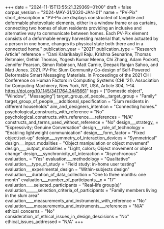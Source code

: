 +++
date = "2024-11-15T13:55:21.329369+01:00"
draft = false
corpus_version = "2024-MAY-31/2020-JAN-01"
name = "PV-Pix"
short_description = "PV-Pix are displays constructed of tangible and deformable photovoltaic elements, either in a window frame or as curtains, connecting two homes of slum residents providing an inclusive and alternative way to communicate between homes. Each PV-Pix element consists of a deformable energy harvesting material that, when actuated by a person in one home, changes its physical state both there and in a connected home."
publication_year = "2021"
publication_type = "Research Article"
reference = "Dani Kalarikalayil Raju, Krishna Seunarine, Thomas Reitmaier, Gethin Thomas, Yogesh Kumar Meena, Chi Zhang, Adam Pockett, Jennifer Pearson, Simon Robinson, Matt Carnie, Deepak Ranjan Sahoo, and Matt Jones. 2021. PV-Pix: Slum Community Co-design of Self-Powered Deformable Smart Messaging Materials. In Proceedings of the 2021 CHI Conference on Human Factors in Computing Systems (CHI '21). Association for Computing Machinery, New York, NY, USA, Article 304, 1–14. https://doi.org/10.1145/3411764.3445661"
tags = ["Domestic object", "Window", "Messaging"]
target_group_of_people__target_group = "Family"
target_group_of_people___additional_specification = "Slum residents in different households"
aim_and_designers_intention = "Connecting homes."
psychological_constructs_with_reference = "No"
psychological_constructs_with_reference___references = "N/A"
constructs_and_terms_used_without_reference = "No"
design___strategy_ = "Expressivity; Genuine Conversation"
design___role_of_technology = "Enabling lightweight communication"
design___form_factor = "Fixed object/set-up"
design___symmetry_of_interaction_devices = "Symmetrical"
design___input_modalities = "Object manipulation or object movement"
design____output_modalities = "Light, colors; Object movement or object change"
design___synchronicity_of_interaction = "Asynchronous"
evaluation_ = "Yes"
evaluation___methodology = "Qualitative"
evaluation___type_of_study = "Field study: in-home user testing"
evaluation___experimental_design = "Within-subjects design"
evaluation___duration_of_data_collection = "One to three months: one month"
evaluation___number_of_participants__n = "17"
evaluation____selected_participants = "Real-life group(s)"
evaluation______selection_criteria_of_participants = "Family members living in the slum area"
evaluation____measurements_and_instruments_with_reference = "No"
evaluation____measurements_and_instruments___references = "N/A"
ethical_concerns = "No"
consideration_of_ethical_issues_in_design_descisions = "No"
ethical_issues_addressed = "N/A"
+++

